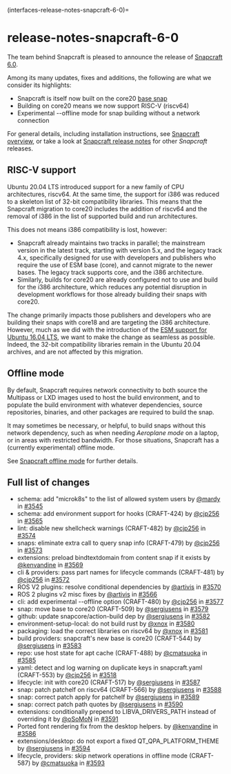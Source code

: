 (interfaces-release-notes-snapcraft-6-0)=
# release-notes-snapcraft-6-0


The team behind Snapcraft is pleased to announce the release of [Snapcraft 6.0](https://github.com/snapcore/snapcraft/releases/tag/6.0). 

Among its many updates, fixes and additions, the following are what we consider its highlights:

- Snapcraft is itself now built on the core20 [base snap](/interfaces/base-snaps)
- Building on core20 means we now support RISC-V (riscv64)
- Experimental --offline mode for snap building without a network connection

For general details, including installation instructions, see [Snapcraft overview](https://snapcraft.io/docs/snapcraft-overview), or take a look at [Snapcraft release notes](https://snapcraft.io/docs/snapcraft-release-notes) for other *Snapcraft* releases.

## RISC-V support

Ubuntu 20.04 LTS introduced support for a new family of CPU architectures, riscv64. At the same time, the support for i386 was reduced to a skeleton list of 32-bit compatibility libraries. This means that the Snapcraft migration to core20 includes the addition of riscv64 and the removal of i386 in the list of supported build and run architectures.

This does not means i386 compatibility is lost, however:

* Snapcraft already maintains two tracks in parallel; the mainstream version in the latest track, starting with version 5.x, and the legacy track 4.x, specifically designed for use with developers and publishers who require the use of ESM base (core), and cannot migrate to the newer bases. The legacy track supports core, and the i386 architecture.
* Similarly, builds for core20 are already configured not to use and build for the i386 architecture, which reduces any potential disruption in development workflows for those already building their snaps with core20.

The change primarily impacts those publishers and developers who are building their snaps with core18 and are targeting the i386 architecture. However, much as we did with the introduction of the [ESM support for Ubuntu 16.04 LTS](https://snapcraft.io/blog/how-does-ubuntu-16-04-entering-extended-security-maintenance-esm-affect-snap-publishers), we want to make the change as seamless as possible. Indeed, the 32-bit compatibility libraries remain in the Ubuntu 20.04 archives, and are not affected by this migration.

## Offline mode

By default, Snapcraft requires network connectivity to both source the Multipass or LXD images used to host the build environment, and to populate the build environment with whatever dependencies, source repositories, binaries, and other packages are required to build the snap.

It may sometimes be necessary, or helpful, to build snaps without this network dependency, such as when needing *Aeroplane mode* on a laptop, or in areas with restricted bandwidth. For those situations, Snapcraft has a (currently experimental) offline mode.

See [Snapcraft offline mode](/interfaces/snapcraft-offline) for further details.

## Full list of changes

-   schema: add "microk8s" to the list of allowed system users by [@mardy](https://github.com/mardy) in [#3545](https://github.com/snapcore/snapcraft/pull/3545)
-   schema: add environment support for hooks (CRAFT-424) by [@cjp256](https://github.com/cjp256) in [#3565](https://github.com/snapcore/snapcraft/pull/3565)
-   lint: disable new shellcheck warnings (CRAFT-482) by [@cjp256](https://github.com/cjp256) in [#3574](https://github.com/snapcore/snapcraft/pull/3574)
-   snaps: eliminate extra call to query snap info (CRAFT-479) by [@cjp256](https://github.com/cjp256) in [#3573](https://github.com/snapcore/snapcraft/pull/3573)
-   extensions: preload bindtextdomain from content snap if it exists by [@kenvandine](https://github.com/kenvandine) in [#3569](https://github.com/snapcore/snapcraft/pull/3569)
-   cli & providers: pass part names for lifecycle commands (CRAFT-481) by [@cjp256](https://github.com/cjp256) in [#3572](https://github.com/snapcore/snapcraft/pull/3572)
-   ROS V2 plugins: resolve conditional dependencies by [@artivis](https://github.com/artivis) in [#3570](https://github.com/snapcore/snapcraft/pull/3570)
-   ROS 2 plugins v2 misc fixes by [@artivis](https://github.com/artivis) in [#3566](https://github.com/snapcore/snapcraft/pull/3566)
-   cli: add experimental --offline option (CRAFT-480) by [@cjp256](https://github.com/cjp256) in [#3577](https://github.com/snapcore/snapcraft/pull/3577)
-   snap: move base to core20 (CRAFT-509) by [@sergiusens](https://github.com/sergiusens) in [#3579](https://github.com/snapcore/snapcraft/pull/3579)
-   github: update snapcore/action-build dep by [@sergiusens](https://github.com/sergiusens) in [#3582](https://github.com/snapcore/snapcraft/pull/3582)
-   environment-setup-local: do not build rust by [@xnox](https://github.com/xnox) in [#3580](https://github.com/snapcore/snapcraft/pull/3580)
-   packaging: load the correct libraries on riscv64 by [@xnox](https://github.com/xnox) in [#3581](https://github.com/snapcore/snapcraft/pull/3581)
-   build providers: snapcraft's new base is core20 (CRAFT-544) by [@sergiusens](https://github.com/sergiusens) in [#3583](https://github.com/snapcore/snapcraft/pull/3583)
-   repo: use host state for apt cache (CRAFT-488) by [@cmatsuoka](https://github.com/cmatsuoka) in [#3585](https://github.com/snapcore/snapcraft/pull/3585)
-   yaml: detect and log warning on duplicate keys in snapcraft.yaml (CRAFT-553) by [@cjp256](https://github.com/cjp256) in [#3518](https://github.com/snapcore/snapcraft/pull/3518)
-   lifecycle: init with core20 (CRAFT-517) by [@sergiusens](https://github.com/sergiusens) in [#3587](https://github.com/snapcore/snapcraft/pull/3587)
-   snap: patch patchelf on riscv64 (CRAFT-566) by [@sergiusens](https://github.com/sergiusens) in [#3588](https://github.com/snapcore/snapcraft/pull/3588)
-   snap: correct patch apply for patchelf by [@sergiusens](https://github.com/sergiusens) in [#3589](https://github.com/snapcore/snapcraft/pull/3589)
-   snap: correct patch path quotes by [@sergiusens](https://github.com/sergiusens) in [#3590](https://github.com/snapcore/snapcraft/pull/3590)
-   extensions: conditionally prepend to LIBVA_DRIVERS_PATH instead of overriding it by [@oSoMoN](https://github.com/oSoMoN) in [#3591](https://github.com/snapcore/snapcraft/pull/3591)
-   Ported font rendering fix from the desktop helpers. by [@kenvandine](https://github.com/kenvandine) in [#3586](https://github.com/snapcore/snapcraft/pull/3586)
-   extensions/desktop: do not export a fixed QT_QPA_PLATFORM_THEME by [@sergiusens](https://github.com/sergiusens) in [#3594](https://github.com/snapcore/snapcraft/pull/3594)
-   lifecycle, providers: skip network operations in offline mode (CRAFT-587) by [@cmatsuoka](https://github.com/cmatsuoka) in [#3593](https://github.com/snapcore/snapcraft/pull/3593)

